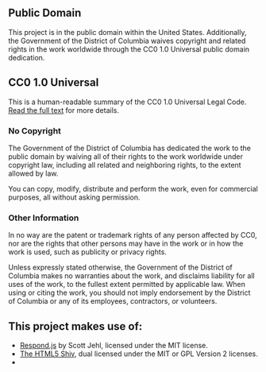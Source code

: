 ## Public Domain

This project is in the public domain within the United States.  Additionally, the Government of the District of Columbia waives copyright and related rights in the work worldwide through the CC0 1.0 Universal public domain dedication.

## CC0 1.0 Universal

This is a human-readable summary of the CC0 1.0 Universal Legal Code. [Read the full text](https://creativecommons.org/publicdomain/zero/1.0/legalcode) for more details.

### No Copyright

The Government of the District of Columbia has dedicated the work to the public domain by waiving all of their rights to the work worldwide under copyright law, including all related and neighboring rights, to the extent allowed by law.

You can copy, modify, distribute and perform the work, even for commercial purposes, all without asking permission.

### Other Information

In no way are the patent or trademark rights of any person affected by CC0, nor are the rights that other persons may have in the work or in how the work is used, such as publicity or privacy rights.

Unless expressly stated otherwise, the Government of the District of Columbia makes no warranties about the work, and disclaims liability for all uses of the work, to the fullest extent permitted by applicable law. When using or citing the work, you should not imply endorsement by the District of Columbia or any of its employees, contractors, or volunteers.

## This project makes use of:

* [Respond.js](https://github.com/scottjehl/Respond) by Scott Jehl, licensed under the MIT license.
* [The HTML5 Shiv](https://github.com/aFarkas/html5shiv), dual licensed under the MIT or GPL Version 2 licenses.
* 
